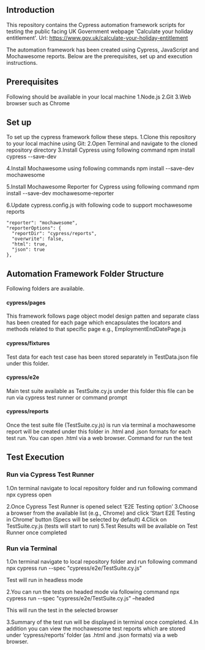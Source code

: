 ## Introduction

This repository contains the Cypress automation framework scripts for testing the public facing UK Government webpage 'Calculate your holiday entitlement'. 
Url: https://www.gov.uk/calculate-your-holiday-entitlement

The automation framework has been created using Cypress, JavaScript and Mochawesome reports. Below are the prerequisites, set up and execution instructions.

## Prerequisites
Following should be available in your local machine
1.Node.js 
2.Git
3.Web browser such as Chrome

## Set up
To set up the cypress framework follow these steps.
1.Clone this repository to your local machine using Git:
2.Open Terminal and navigate to the cloned repository directory
3.Install Cypress using following command
npm install cypress --save-dev

4.Install Mochawesome using following commands
npm install --save-dev mochawesome

5.Install Mochawesome Reporter for Cypress using following command
npm install --save-dev mochawesome-reporter

6.Update cypress.config.js with following code to support mochawesome reports

    "reporter": "mochawesome",
    "reporterOptions": {
      "reportDir": "cypress/reports",
      "overwrite": false,
      "html": true,
      "json": true
    },


## Automation Framework Folder Structure
Following folders are available.

#### cypress/pages
This framework follows page object model design patten and separate class has been created for each page which encapsulates the locators and methods related to that specific page
e.g., EmploymentEndDatePage.js

#### cypress/fixtures
Test data for each test case has been stored separately in TestData.json file under this folder.

#### cypress/e2e
Main test suite available as TestSuite.cy.js under this folder this file can be run via cypress test runner or command prompt

#### cypress/reports
Once the test suite file (TestSuite.cy.js) is run via terminal a mochawesome report will be created under this folder in .html and .json formats for each test run. You can open .html via a web browser.
Command for run the test 

## Test Execution
### Run via Cypress Test Runner
1.On terminal navigate to local repository folder and run following command
npx cypress open

2.Once Cypress Test Runner is opened select ‘E2E Testing option’
3.Choose a browser from the available list (e.g., Chrome) and click ‘Start E2E Testing in Chrome’ button (Specs will be selected by default)
4.Click on TestSuite.cy.js (tests will start to run)
5.Test Results will be available on Test Runner once completed

### Run via Terminal
1.On terminal navigate to local repository folder and run following command
npx cypress run --spec "cypress/e2e/TestSuite.cy.js"

Test will run in headless mode

2.You can run the tests on headed mode via following command
npx cypress run --spec "cypress/e2e/TestSuite.cy.js" –headed

This will run the test in the selected browser

3.Summary of the test run will be displayed in terminal once completed.
4.In addition you can view the mochawesome test reports which are stored under ‘cypress/reports’ folder (as .html and .json formats) via a web browser.
